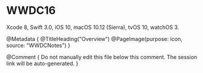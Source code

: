 # WWDC16

Xcode 8, Swift 3.0, iOS 10, macOS 10.12 (Sierra), tvOS 10, watchOS 3.

@Metadata {
   @TitleHeading("Overview")
   @PageImage(purpose: icon, source: "WWDCNotes")
}

@Comment { Do not manually edit this file below this comment. The session link will be auto-generated. }
